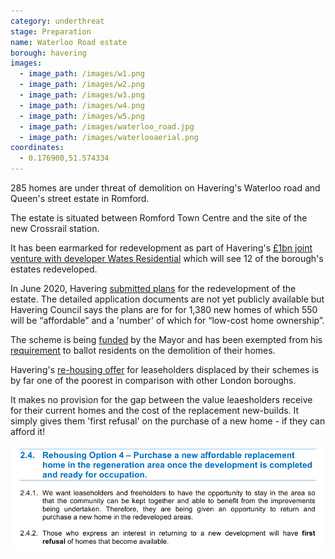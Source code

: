 ```yaml
---
category: underthreat
stage: Preparation
name: Waterloo Road estate 
borough: havering
images:
  - image_path: /images/w1.png
  - image_path: /images/w2.png
  - image_path: /images/w3.png
  - image_path: /images/w4.png
  - image_path: /images/w5.png
  - image_path: /images/waterloo_road.jpg
  - image_path: /images/waterlooaerial.png
coordinates: 
  - 0.176900,51.574334
---
```

285 homes are under threat of demolition on Havering's Waterloo road and Queen's street estate in Romford.

The estate is situated between Romford Town Centre and the site of the new Crossrail station.

It has been earmarked for redevelopment as part of Havering's [£1bn joint venture with developer Wates Residential](https://www.wates.co.uk/articles/case-study/borough-of-havering-housing-redevelopment/) which will see 12 of the borough's estates redeveloped.

In June 2020, Havering [submitted plans](https://www.pbctoday.co.uk/news/planning-construction-news/waterloo-estate-regeneration/77408/) for the redevelopment of the estate. The detailed application documents are not yet publicly available but Havering Council says the plans are for for 1,380 new homes of which 550 will be “affordable” and a 'number' of which for “low-cost home ownership”.

The scheme is being [funded](/approved/funding) by the Mayor and has been exempted from his [requirement](/approved/ballotexemptions) to ballot residents on the demolition of their homes.

Havering's [re-housing offer](https://www.havering.gov.uk/download/downloads/id/1877/information_for_property_owners.pdf) for leaseholders displaced by their schemes is by far one of the poorest in comparison with other London boroughs.

It makes no provision for the gap between the value leaesholders receive for their current homes and the cost of the replacement new-builds. It simply gives them 'first refusal' on the purchase of a new home - if they can afford it!

<img src="/images/firstrefusal.png" class="img-fluid rounded img-thumbnail">
